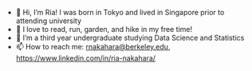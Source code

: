 - 👋 Hi, I’m Ria! I was born in Tokyo and lived in Singapore prior to attending university
- 👀 I love to read, run, garden, and hike in my free time!
- 🌱 I’m a third year undergraduate studying Data Science and Statistics
- 📫 How to reach me: rnakahara@berkeley.edu, https://www.linkedin.com/in/ria-nakahara/

<!---
rnakahara03/rnakahara03 is a ✨ special ✨ repository because its `README.md` (this file) appears on your GitHub profile.
You can click the Preview link to take a look at your changes.
--->
